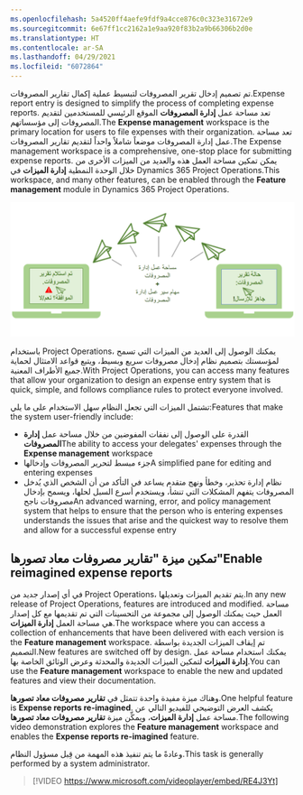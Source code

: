 ```yaml
---
ms.openlocfilehash: 5a4520ff4aefe9fdf9a4cce876c0c323e31672e9
ms.sourcegitcommit: 6e67ff1cc2162a1e9aa920f83b2a9b66306b2d0e
ms.translationtype: HT
ms.contentlocale: ar-SA
ms.lasthandoff: 04/29/2021
ms.locfileid: "6072864"
---
```

<span data-ttu-id="3f608-101">تم تصميم إدخال تقرير المصروفات لتبسيط عملية إكمال تقارير المصروفات.</span><span class="sxs-lookup"><span data-stu-id="3f608-101">Expense report entry is designed to simplify the process of completing expense reports.</span></span> <span data-ttu-id="3f608-102">تعد مساحة عمل **إدارة المصروفات** الموقع الرئيسي للمستخدمين لتقديم المصروفات إلى مؤسساتهم.</span><span class="sxs-lookup"><span data-stu-id="3f608-102">The **Expense management** workspace is the primary location for users to file expenses with their organization.</span></span> <span data-ttu-id="3f608-103">تعد مساحة عمل إدارة المصروفات موضعاً شاملاً واحداً لتقديم تقارير المصروفات.</span><span class="sxs-lookup"><span data-stu-id="3f608-103">The Expense management workspace is a comprehensive, one-stop place for submitting expense reports.</span></span> <span data-ttu-id="3f608-104">يمكن تمكين مساحة العمل هذه والعديد من الميزات الأخرى من خلال الوحدة النمطية **إدارة الميزات** في Dynamics 365 Project Operations.</span><span class="sxs-lookup"><span data-stu-id="3f608-104">This workspace, and many other features, can be enabled through the **Feature management** module in Dynamics 365 Project Operations.</span></span>


![ <span data-ttu-id="3f608-105">رسم يوضح سير عمل إدارة المصروفات.</span><span class="sxs-lookup"><span data-stu-id="3f608-105">Graphic showing the Expense managemnt workflow.</span></span>](../media/expense-visual-c.png)

<span data-ttu-id="3f608-106">باستخدام Project Operations، يمكنك الوصول إلى العديد من الميزات التي تسمح لمؤسستك بتصميم نظام إدخال مصروفات سريع وبسيط، ويتبع قواعد الامتثال لحماية جميع الأطراف المعنية.</span><span class="sxs-lookup"><span data-stu-id="3f608-106">With Project Operations, you can access many features that allow your organization to design an expense entry system that is quick, simple, and follows compliance rules to protect everyone involved.</span></span> 

<span data-ttu-id="3f608-107">تشتمل الميزات التي تجعل النظام سهل الاستخدام على ما يلي:</span><span class="sxs-lookup"><span data-stu-id="3f608-107">Features that make the system user-friendly include:</span></span>

- <span data-ttu-id="3f608-108">القدرة على الوصول إلى نفقات المفوضين من خلال مساحة عمل **إدارة المصروفات**</span><span class="sxs-lookup"><span data-stu-id="3f608-108">The ability to access your delegates' expenses through the **Expense management** workspace</span></span>
- <span data-ttu-id="3f608-109">جزء مبسط لتحرير المصروفات وإدخالها</span><span class="sxs-lookup"><span data-stu-id="3f608-109">A simplified pane for editing and entering expenses</span></span>
- <span data-ttu-id="3f608-110">نظام إدارة تحذير، وخطأ ونهج متقدم يساعد في التأكد من أن الشخص الذي يُدخل المصروفات يتفهم المشكلات التي تنشأ، ويستخدم أسرع السبل لحلها، ويسمح بإدخال مصروفات ناجح</span><span class="sxs-lookup"><span data-stu-id="3f608-110">An advanced warning, error, and policy management system that helps to ensure that the person who is entering expenses understands the issues that arise and the quickest way to resolve them and allow for a successful expense entry</span></span> 

## <a name="enable-reimagined-expense-reports"></a><span data-ttu-id="3f608-111">تمكين ميزة "تقارير مصروفات معاد تصورها"</span><span class="sxs-lookup"><span data-stu-id="3f608-111">Enable reimagined expense reports</span></span>

<span data-ttu-id="3f608-112">في أي إصدار جديد من Project Operations، يتم تقديم الميزات وتعديلها.</span><span class="sxs-lookup"><span data-stu-id="3f608-112">In any new release of Project Operations, features are introduced and modified.</span></span> <span data-ttu-id="3f608-113">مساحة العمل حيث يمكنك الوصول إلى مجموعة من التحسينات التي تم تقديمها مع كل إصدار هي مساحة العمل **إدارة الميزات**.</span><span class="sxs-lookup"><span data-stu-id="3f608-113">The workspace where you can access a collection of enhancements that have been delivered with each version is the **Feature management** workspace.</span></span> <span data-ttu-id="3f608-114">تم إيقاف الميزات الجديدة بواسطة التصميم.</span><span class="sxs-lookup"><span data-stu-id="3f608-114">New features are switched off by design.</span></span> <span data-ttu-id="3f608-115">يمكنك استخدام مساحة عمل **إدارة الميزات** لتمكين الميزات الجديدة والمحدثة وعرض الوثائق الخاصة بها.</span><span class="sxs-lookup"><span data-stu-id="3f608-115">You can use the **Feature management** workspace to enable the new and updated features and view their documentation.</span></span> 

<span data-ttu-id="3f608-116">وهناك ميزة مفيدة واحدة تتمثل في **تقارير مصروفات معاد تصورها**.</span><span class="sxs-lookup"><span data-stu-id="3f608-116">One helpful feature is **Expense reports re-imagined**.</span></span> <span data-ttu-id="3f608-117">يكشف العرض التوضيحي للفيديو التالي عن مساحة عمل **إدارة الميزات**، ويمكِّن ميزة **تقارير مصروفات معاد تصورها**.</span><span class="sxs-lookup"><span data-stu-id="3f608-117">The following video demonstration explores the **Feature management** workspace and enables the **Expense reports re-imagined** feature.</span></span> 

<span data-ttu-id="3f608-118">وعادةً ما يتم تنفيذ هذه المهمة من قِبل مسؤول النظام.</span><span class="sxs-lookup"><span data-stu-id="3f608-118">This task is generally performed by a system administrator.</span></span> 

 > [!VIDEO https://www.microsoft.com/videoplayer/embed/RE4J3Yt]

